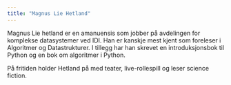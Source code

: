 ```yaml
---
title: "Magnus Lie Hetland"
---
```



Magnus Lie hetland er en amanuensis som jobber på avdelingen for komplekse datasystemer ved IDI. Han er kanskje mest kjent som foreleser i Algoritmer og Datastrukturer. I tillegg har han skrevet en introduksjonsbok til Python og en bok om algoritmer i Python.

På fritiden holder Hetland på med teater, live-rollespill og leser science fiction.